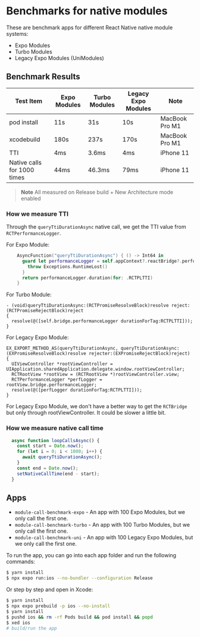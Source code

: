 # Benchmarks for native modules

These are benchmark apps for different React Native native module systems:

- Expo Modules
- Turbo Modules
- Legacy Expo Modules (UniModules)

## Benchmark Results

| Test Item                   | Expo Modules | Turbo Modules | Legacy Expo Modules | Note           |
| --------------------------- | ------------ | ------------- | ------------------- | -------------- |
| pod install                 | 11s          | 31s           | 10s                 | MacBook Pro M1 |
| xcodebuild                  | 180s         | 237s          | 170s                | MacBook Pro M1 |
| TTI                         | 4ms          | 3.6ms         | 4ms                 | iPhone 11      |
| Native calls for 1000 times | 44ms         | 46.3ms        | 79ms                | iPhone 11      |

> **Note**
> All measured on Release build + New Architecture mode enabled

### How we measure TTI

Through the `queryTtiDurationAsync` native call, we get the TTI value from `RCTPerformanceLogger`.

For Expo Module:

```swift
    AsyncFunction("queryTtiDurationAsync") { () -> Int64 in
      guard let performanceLogger = self.appContext?.reactBridge?.performanceLogger else {
        throw Exceptions.RuntimeLost()
      }
      return performanceLogger.duration(for: .RCTPLTTI)
    }
```

For Turbo Module:

```objc
- (void)queryTtiDurationAsync:(RCTPromiseResolveBlock)resolve reject:(RCTPromiseRejectBlock)reject
{
  resolve(@([self.bridge.performanceLogger durationForTag:RCTPLTTI]));
}
```

For Legacy Expo Module:

```objc
EX_EXPORT_METHOD_AS(queryTtiDurationAsync, queryTtiDurationAsync:(EXPromiseResolveBlock)resolve rejecter:(EXPromiseRejectBlock)reject)
{
  UIViewController *rootViewController = UIApplication.sharedApplication.delegate.window.rootViewController;
  RCTRootView *rootView = (RCTRootView *)rootViewController.view;
  RCTPerformanceLogger *perfLogger = rootView.bridge.performanceLogger;
  resolve(@([perfLogger durationForTag:RCTPLTTI]));
}
```

For Legacy Expo Module, we don't have a better way to get the `RCTBridge` but only through rootViewController. It could be slower a little bit.


### How we measure native call time

```jsx
  async function loopCallsAsync() {
    const start = Date.now();
    for (let i = 0; i < 1000; i++) {
      await queryTtiDurationAsync();
    }
    const end = Date.now();
    setNativeCallTime(end - start);
  }
```

## Apps

- `module-call-benchmark-expo` - An app with 100 Expo Modules, but we only call the first one.
- `module-call-benchmark-turbo` - An app with 100 Turbo Modules, but we only call the first one.
- `module-call-benchmark-uni` - An app with 100 Legacy Expo Modules, but we only call the first one.

To run the app, you can go into each app folder and run the following commands:

```sh
$ yarn install
$ npx expo run:ios --no-bundler --configuration Release
```

Or step by step and open in Xcode:

```sh
$ yarn install
$ npx expo prebuild -p ios --no-install
$ yarn install
$ pushd ios && rm -rf Pods build && pod install && popd
$ xed ios
# build/run the app
```
